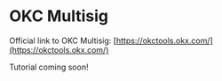 # OKC Multisig

Official link to OKC Multisig: [https://okctools.okx.com/](https://okctools.okx.com/)

Tutorial coming soon!